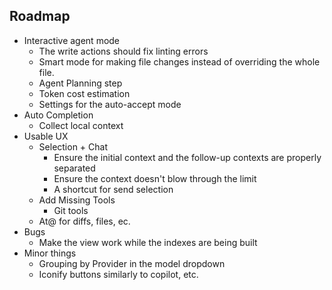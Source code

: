 ## Roadmap

- Interactive agent mode
    - The write actions should fix linting errors
    - Smart mode for making file changes instead of overriding the whole file.
    - Agent Planning step
    - Token cost estimation
    - Settings for the auto-accept mode
- Auto Completion
    - Collect local context
- Usable UX
    - Selection + Chat
        - Ensure the initial context and the follow-up contexts are properly separated
        - Ensure the context doesn't blow through the limit
        - A shortcut for send selection
    - Add Missing Tools
        - Git tools
    - At@ for diffs, files, ec.
- Bugs
    - Make the view work while the indexes are being built
- Minor things
    - Grouping by Provider in the model dropdown
    - Iconify buttons similarly to copilot, etc.
